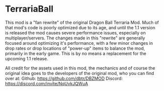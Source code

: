 # TerrariaBall
This mod is a "fan rewrite" of the original Dragon Ball Terraria Mod. 
Much of that mod's code is poorly optimized due to its age, and until the 1.1 version is released the mod causes severe performance issues, especially on multiplayer/servers. The changes made in this "rewrite" are generally focused around optimizing it's performance, with a few minor changes in drop rates or drop locations of "power-up" items to balance the mod, primarily in the early game. This is by no means a replacement for the upcoming 1.1 release.

All credit for the assets used in this mod, the mechanics and of course the original idea goes to the developers of the original mod, who you can find over at:
Github: https://github.com/dbtr/DBZMOD
Discord: https://discord.com/invite/NqUvkJQWuA
